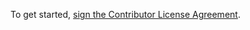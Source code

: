 To get started, <a href="https://www.clahub.com/agreements/BentleyDavis/SettleIt">sign the Contributor License Agreement</a>.
